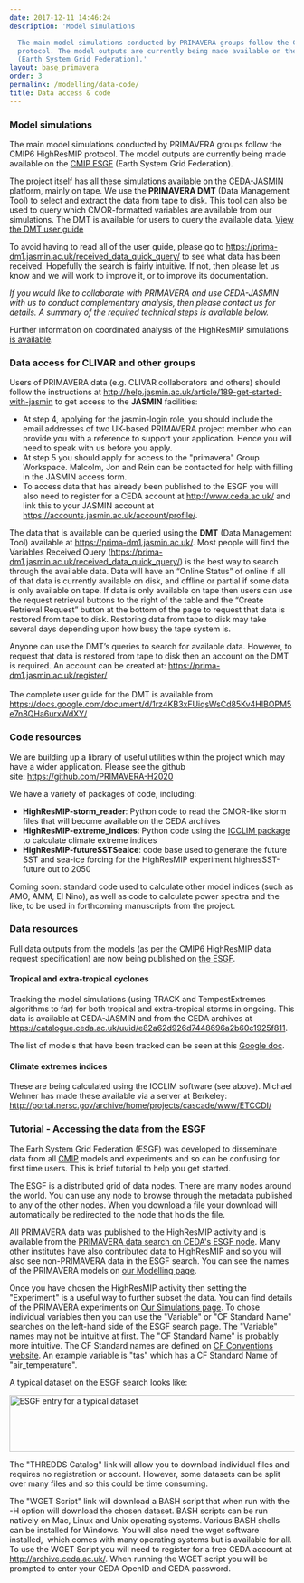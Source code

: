 ```yaml
---
date: 2017-12-11 14:46:24
description: 'Model simulations

  The main model simulations conducted by PRIMAVERA groups follow the CMIP6 HighResMIP
  protocol. The model outputs are currently being made available on the CMIP ESGF
  (Earth System Grid Federation).'
layout: base_primavera
order: 3
permalink: /modelling/data-code/
title: Data access & code
---
```


<h3>Model simulations</h3>
<p>The main model simulations conducted by PRIMAVERA groups follow the CMIP6 HighResMIP protocol. The model outputs are currently being made available on the <a href="https://esgf-index1.ceda.ac.uk/search/cmip6-ceda/" title="ESGF CMIP6 index">CMIP ESGF</a> (Earth System Grid Federation).</p>
<p>The project itself has all these simulations available on the <a href="https://www.ceda.ac.uk/services/jasmin/">CEDA-JASMIN</a> platform, mainly on tape. We use the <strong>PRIMAVERA DMT</strong> (Data Management Tool) to select and extract the data from tape to disk. This tool can also be used to query which CMOR-formatted variables are available from our simulations. The DMT is available for users to query the available data. <a class="ext-link" href="https://docs.google.com/document/d/1rz4KB3xFUiqsWsCd85Kv4HIBOPM5e7n8QHa6urxWdXY">​View the DMT user guide</a></p>
<p>To avoid having to read all of the user guide, please go to <a class="ext-link" href="https://prima-dm1.jasmin.ac.uk/received_data_quick_query/">https://prima-dm1.jasmin.ac.uk/received_data_quick_query/</a> to see what data has been received. Hopefully the search is fairly intuitive. If not, then please let us know and we will work to improve it, or to improve its documentation.</p>
<p><em>If you would like to collaborate with PRIMAVERA and use CEDA-JASMIN with us to conduct complementary analysis, then please contact us for details. A summary of the required technical steps is available below.</em></p>
<p>Further information on coordinated analysis of the HighResMIP simulations <a href="https://www.primavera-h2020.eu/output/outreach-and-collaboration/">is available</a>.</p>
<h3>Data access for CLIVAR and other groups</h3>
<p>Users of PRIMAVERA data (e.g. CLIVAR collaborators and others) should follow the instructions at <a href="http://help.jasmin.ac.uk/article/189-get-started-with-jasmin" title="JASMIN Getting Started Guide">http://help.jasmin.ac.uk/article/189-get-started-with-jasmin</a> to get access to the <strong>JASMIN</strong> facilities:</p>
<ul>
<li>At step 4, applying for the jasmin-login role, you should include the email addresses of two UK-based PRIMAVERA project member who can provide you with a reference to support your application. Hence you will need to speak with us before you apply.</li>
<li>At step 5 you should apply for access to the "primavera" Group Workspace. Malcolm, Jon and Rein can be contacted for help with filling in the JASMIN access form.</li>
<li>To access data that has already been published to the ESGF you will also need to register for a CEDA account at&nbsp;<a class="ext-link" href="http://www.ceda.ac.uk/">​http://www.ceda.ac.uk/</a>&nbsp;and link this to your JASMIN account at&nbsp;<a class="ext-link" href="https://accounts.jasmin.ac.uk/account/profile/">​https://accounts.jasmin.ac.uk/account/profile/</a>.</li>
</ul>
<!--<p>There are some short videos to get you used to working with JASMIN at <a href="https://light.ceda.ac.uk/primavera/jasmin_docs/" title="JASMIN Training Videos">https://light.ceda.ac.uk/primavera/jasmin_docs/</a></p>-->
<p>The data that is available can be queried using the <strong>DMT</strong> (Data Management Tool) available at <a href="https://prima-dm1.jasmin.ac.uk/" title="PRIMAVERA Data Management Tool">https://prima-dm1.jasmin.ac.uk/</a>. Most people will find the Variables Received Query (<a href="https://prima-dm1.jasmin.ac.uk/received_data_quick_query/" title="DMT Variables Received Query">https://prima-dm1.jasmin.ac.uk/received_data_quick_query/</a>) is the best way to search through the available data. Data will have an &ldquo;Online Status&rdquo; of online if all of that data is currently available on disk, and offline or partial if some data is only available on tape. If data is only available on tape then users can use the request retrieval buttons to the right of the table and the &ldquo;Create Retrieval Request&rdquo; button at the bottom of the page to request that data is restored from tape to disk. Restoring data from tape to disk may take several days depending upon how busy the tape system is.&nbsp;&nbsp;</p>
<p>Anyone can use the DMT&rsquo;s queries to search for available data. However, to request that data is restored from tape to disk then an account on the DMT is required. An account can be created at: <a href="https://prima-dm1.jasmin.ac.uk/register/" title="DMT Account Registration">https://prima-dm1.jasmin.ac.uk/register/</a> &nbsp;<br>&nbsp; <br>The complete user guide for the DMT is available from <a href="https://docs.google.com/document/d/1rz4KB3xFUiqsWsCd85Kv4HIBOPM5e7n8QHa6urxWdXY/" title="DMT User's Guide">https://docs.google.com/document/d/1rz4KB3xFUiqsWsCd85Kv4HIBOPM5e7n8QHa6urxWdXY/</a></p>
<h3>Code resources</h3>
<p>We are building up a library of useful utilities within the project which may have a wider application. Please see the github site:&nbsp;<a href="https://github.com/PRIMAVERA-H2020">https://github.com/PRIMAVERA-H2020</a></p>
<p>We have a variety of packages of code, including:</p>
<ul>
<li><strong>HighResMIP-storm_reader</strong>: Python code to read the CMOR-like storm files that will become available on the CEDA archives</li>
<li><strong>HighResMIP-extreme_indices</strong>:&nbsp;Python code using the <a href="https://icclim.readthedocs.io/en/latest/">ICCLIM package</a> to calculate climate extreme indices</li>
<li><strong>HighResMIP-futureSSTSeaice</strong>: code base used to generate the future SST and sea-ice forcing for the HighResMIP experiment highresSST-future out to 2050</li>
</ul>
<p>Coming soon: standard code used to calculate other model indices (such as AMO, AMM, El Nino), as well as code to calculate power spectra and the like, to be used in forthcoming manuscripts from the project.</p>
<h3>Data resources</h3>
<p>Full data outputs from the models (as per the CMIP6 HighResMIP data request specification) are now being published on <a href="https://esgf-index1.ceda.ac.uk/search/cmip6-ceda/" title="ESGF CMIP6 index">the ESGF</a>.</p>
<p></p>
<h4>Tropical and extra-tropical cyclones</h4>
<p>Tracking the model simulations (using TRACK and TempestExtremes algorithms to far) for both tropical and extra-tropical storms in ongoing. This data is available at CEDA-JASMIN and from the CEDA archives at <a href="https://catalogue.ceda.ac.uk/uuid/e82a62d926d7448696a2b60c1925f811">https://catalogue.ceda.ac.uk/uuid/e82a62d926d7448696a2b60c1925f811</a>.</p>
<p>The list of models that have been tracked can be seen at this <a href="https://docs.google.com/document/d/14DZBdZRpZ5P2wIEtl8se6SRtDVZ61FairXVBDKKhipQ/edit">Google doc</a>.</p>
<p></p>
<h4>Climate extremes indices</h4>
<p>These are being calculated using the ICCLIM software (see above). Michael Wehner has made these available via a server at Berkeley: <a href="http://portal.nersc.gov/archive/home/projects/cascade/www/ETCCDI/" title="ICCLIM software">http://portal.nersc.gov/archive/home/projects/cascade/www/ETCCDI/</a></p>
<h3>Tutorial - Accessing the data from the ESGF</h3>
<p>The Earh System Grid Federation (ESGF) was developed to disseminate data from all <a href="https://www.wcrp-climate.org/wgcm-cmip/" rel="noopener" target="_blank" title="WGCM CMIP homepage">CMIP</a> models and experiments and so can be confusing for first time users. This is brief tutorial to help you get started.</p>
<p>The ESGF is a distributed grid of data nodes. There are many nodes around the world. You can use any node to browse through the metadata published to any of the other nodes. When you download a file your download will automatically be redirected to the node that holds the file.</p>
<p>All PRIMAVERA data was published to the HighResMIP activity and is available from the&nbsp;<a href="https://esgf-index1.ceda.ac.uk/search/primavera-ceda/" title="PRIMAVERA data on CEDA's ESGF node">PRIMAVERA data search on CEDA's ESGF node</a>. Many other institutes have also contributed data to HighResMIP and so you will also see non-PRIMAVERA data in the ESGF search. You can see the names of the PRIMAVERA models on <a href="{{ site.baseurl }}/modelling/" title="Modelling">our Modelling page</a>.</p>
<p>Once you have chosen the HighResMIP activity then setting the "Experiment" is a useful way to further subset the data. You can find details of the PRIMAVERA experiments on <a href="{{ site.baseurl }}/modelling/our-simulations/" title="Modelling / Our Simulations">Our Simulations page</a>. To chose individual variables then you can use the "Variable" or "CF Standard Name" searches on the left-hand side of the ESGF search page. The "Variable" names may not be intuitive at first. The "CF Standard Name" is probably more intuitive. The CF Standard names are defined on <a href="http://cfconventions.org/standard-names.html" title="CF Conventions">CF Conventions website</a>. An example variable is "tas" which has a CF Standard Name of "air_temperature".</p>
<p>A typical dataset on the ESGF search looks like:</p>
<p><img alt="ESGF entry for a typical dataset" height="100" src="{{ site.baseurl }}/assets/media/uploads/esgf_dataset_entry.png" title="ESGF entry for a typical dataset" width="923"></p>
<p>The "THREDDS Catalog" link will allow you to download individual files and requires no registration or account. However, some datasets can be split over many files and so this could be time consuming.</p>
<p>The "WGET Script" link will download a BASH script that when run with the -H option will download the chosen dataset. BASH scripts can be run natively on Mac, Linux and Unix operating systems. Various BASH shells can be installed for Windows. You will also need the wget software installed,&nbsp; which comes with many operating systems but is available for all. To use the WGET Script you will need to register for a free CEDA account at <a href="http://archive.ceda.ac.uk/">http://archive.ceda.ac.uk/</a>. When running the WGET script you will be prompted to enter your CEDA OpenID and CEDA password.</p>
